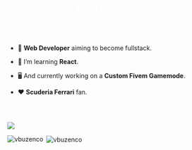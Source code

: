 <h1 align="center" style="color: #ffffff;">Hi, I'm Victor !</h1>
<h3 align="center" style="color: #ffffff;">Student in Pré-MSC at Epitech</h3>

- :dizzy: **Web Developer** aiming to become fullstack.

- 📖 I’m learning **React**.

- :desktop_computer: And currently working on a **Custom Fivem Gamemode**.

- :hearts: **Scuderia Ferrari** fan.

<p align="center">
</p>

<h3 align="left" style="color: #ffffff;">Languages and Tools I'm using in my projects :</h3>
<p align="left">
  <a href="https://skillicons.dev">
    <img src="https://skillicons.dev/icons?i=figma,html,css,js,jquery,ts,tailwind,php,symfony,mysql,git" />
  </a>
</p>

<p><img align="left" src="https://github-readme-stats.vercel.app/api/top-langs?username=vbuzenco&show_icons=true&locale=en&layout=compact&theme=react&hide_border=true" alt="vbuzenco" /></p>

<p>&nbsp;<img align="center" src="https://github-readme-stats.vercel.app/api?username=vbuzenco&show_icons=true&locale=en&theme=react&hide_border=true" alt="vbuzenco" /></p>
